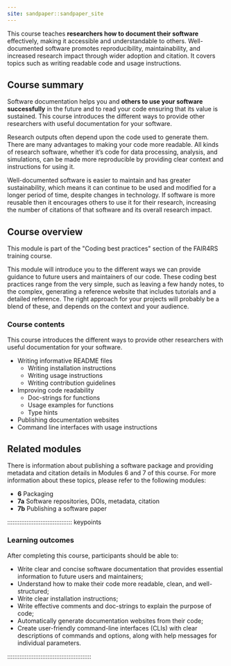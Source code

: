 ```yaml
---
site: sandpaper::sandpaper_site
---
```


This course teaches **researchers how to document their software** effectively, making it accessible and understandable to others.
Well-documented software promotes reproducibility, maintainability, and increased research impact through wider adoption and citation.
It covers topics such as writing readable code and usage instructions.


## Course summary

Software documentation helps you and **others to use your software successfully** in the future and to read your code ensuring that its value is sustained. This course introduces the different ways to provide other researchers with useful documentation for your software.

Research outputs often depend upon the code used to generate them. There are many advantages to making your code more readable. All kinds of research software, whether it’s code for data processing, analysis, and simulations, can be made more reproducible by providing clear context and instructions for using it.

Well-documented software is easier to maintain and has greater sustainability, which means it can continue to be used and modified for a longer period of time, despite changes in technology. If software is more reusable then it encourages others to use it for their research, increasing the number of citations of that software and its overall research impact.

## Course overview

This module is part of the "Coding best practices" section of the FAIR4RS training course.

This module will introduce you to the different ways we can provide guidance to future users and maintainers of our code. These coding best practices range from the very simple, such as leaving a few handy notes, to the complex, generating a reference website that includes tutorials and a detailed reference. The right approach for your projects will probably be a blend of these, and depends on the context and your audience.

### Course contents

This course introduces the different ways to provide other researchers with useful documentation for your software.

- Writing informative README files
  * Writing installation instructions
  * Writing usage instructions
  * Writing contribution guidelines
- Improving code readability
  * Doc-strings for functions
  * Usage examples for functions
  * Type hints
- Publishing documentation websites
- Command line interfaces with usage instructions

## Related modules

There is information about publishing a software package and providing metadata and citation details in Modules 6 and 7 of this course.
For more information about these topics, please refer to the following modules:

- **6** Packaging 
- **7a** Software repositories, DOIs, metadata, citation
- **7b** Publishing a software paper

::::::::::::::::::::::::::::::::::::: keypoints 

### Learning outcomes

After completing this course, participants should be able to:

- Write clear and concise software documentation that provides essential information to future users and maintainers;
- Understand how to make their code more readable, clean, and well-structured;
- Write clear installation instructions;
- Write effective comments and doc-strings to explain the purpose of code;
- Automatically generate documentation websites from their code;
- Create user-friendly command-line interfaces (CLIs) with clear descriptions of commands and options, along with help messages for individual parameters.

::::::::::::::::::::::::::::::::::::::::::::::::

[workbench]: https://carpentries.github.io/sandpaper-docs

